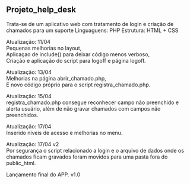 ## Projeto_help_desk

Trata-se de um aplicativo web com tratamento de login e criação de chamados para um suporte
Linguaguens: PHP
Estrutura: HTML + CSS

Atualização: 11/04 <br>
Pequenas melhorias no layout, <br>
Aplicaçao de include() para deixar código menos verboso, <br>
Criação e aplicação do script para logoff e página logoff. <br>

Atualização: 13/04 <br>
Melhorias na página abrir_chamado.php, <br>
E novo código próprio para o script registra_chamado.php. <br>

Atualização: 15/04 <br>
registra_chamado.php consegue reconhecer campo não preenchido e alerta usuário, além de não gravar chamados com campos não preenchidos. <br>

Atualização: 17/04 <br>
Inserido níveis de acesso e melhorias no menu. <br>

Atualização: 17/04 v2 <br>
Por segurança o script relacionado a login e o arquivo de dados onde os chamados ficam gravados foram movidos para uma pasta fora do public_html. 

Lançamento final do APP. v1.0
